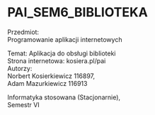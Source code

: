 # PAI_SEM6_BIBLIOTEKA
Przedmiot:<br />
Programowanie aplikacji internetowych<br />

Temat: Aplikacja do obsługi biblioteki <br />
Strona internetowa: kosiera.pl/pai <br />
Autorzy: <br />
Norbert Kosierkiewicz 116897, <br />
Adam Mazurkiewicz 116913<br />

Informatyka stosowana (Stacjonarnie),<br />
Semestr VI<br />

